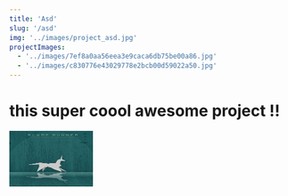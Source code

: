 ```yaml
---
title: 'Asd'
slug: '/asd'
img: '../images/project_asd.jpg'
projectImages:
  - '../images/7ef8a0aa56eea3e9caca6db75be00a86.jpg'
  - '../images/c830776e43029778e2bcb00d59022a50.jpg'
---
```


# this super coool awesome project !!

<img src="../images/7ef8a0aa56eea3e9caca6db75be00a86.jpg" title="A cute kitten" width="150" height="100" />
